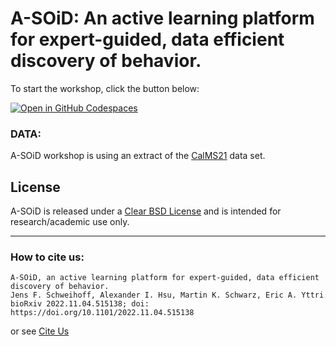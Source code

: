 # A-SOiD: An active learning platform for expert-guided, data efficient discovery of behavior.

To start the workshop, click the button below:

[![Open in GitHub Codespaces](https://github.com/codespaces/badge.svg)](https://codespaces.new/JensBlack/A-SOiD_workshop)


### DATA:

 A-SOiD workshop is using an extract of the [CalMS21](https://data.caltech.edu/records/s0vdx-0k302) data set.

## License
A-SOiD is released under a [Clear BSD License](https://github.com/YttriLab/A-SOID/blob/main/LICENSE) and is intended for research/academic use only.

---

### How to cite us:
    A-SOiD, an active learning platform for expert-guided, data efficient discovery of behavior.
    Jens F. Schweihoff, Alexander I. Hsu, Martin K. Schwarz, Eric A. Yttri
    bioRxiv 2022.11.04.515138; doi: https://doi.org/10.1101/2022.11.04.515138

or see [Cite Us](CITATION)



